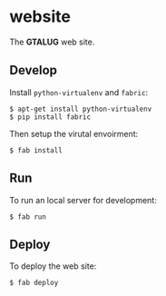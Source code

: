 # website

The **GTALUG** web site.

## Develop

Install `python-virtualenv` and `fabric‎`:

	$ apt-get install python-virtualenv‎
	$ pip install fabric

Then setup the virutal envoirment:

	$ fab install

## Run

To run an local server for development:

	$ fab run

## Deploy

To deploy the web site:

	$ fab deploy